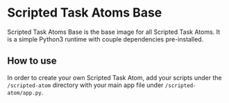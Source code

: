 # Scripted Task Atoms Base

Scripted Task Atoms Base is the base image for all Scripted Task Atoms. It is a simple Python3 runtime with couple dependencies pre-installed.

## How to use

In order to create your own Scripted Task Atom, add your scripts under the `/scripted-atom` directory with your main app
file under `/scripted-atom/app.py`.